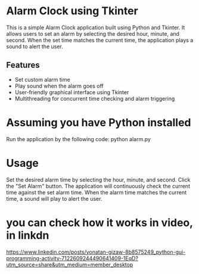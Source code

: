 # Alarm Clock using Tkinter

This is a simple Alarm Clock application built using Python and Tkinter. It allows users to set an alarm by selecting the desired hour, minute, and second. When the set time matches the current time, the application plays a sound to alert the user.

## Features

- Set custom alarm time
- Play sound when the alarm goes off
- User-friendly graphical interface using Tkinter
- Multithreading for concurrent time checking and alarm triggering

# Assuming you have Python installed
Run the application by the following code: python alarm.py


# Usage
Set the desired alarm time by selecting the hour, minute, and second.
Click the "Set Alarm" button.
The application will continuously check the current time against the set alarm time.
When the alarm time matches the current time, a sound will play to alert the user.


# you can check how it works in video, in linkdn 
https://www.linkedin.com/posts/yonatan-gizaw-8b8575249_python-gui-programming-activity-7122609244490641409-1EqD?utm_source=share&utm_medium=member_desktop